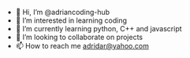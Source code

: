 - 👋 Hi, I’m @adriancoding-hub
- 👀 I’m interested in learning coding
- 🌱 I’m currently learning python, C++ and javascript
- 💞️ I’m looking to collaborate on projects
- 📫 How to reach me adridar@yahoo.com

<!---
adriancoding-hub/adriancoding-hub is a ✨ special ✨ repository because its `README.md` (this file) appears on your GitHub profile.
You can click the Preview link to take a look at your changes.
--->
